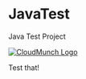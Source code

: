 JavaTest
========

Java Test Project

<a class="cmLogo nolink presentLink" href="http://cloudboxonline.cloudmunch.com/cmdashboard/login.html" target="_blank">
  <img alt="CloudMunch Logo" src="https://www.cloudmunch.com/templates/cloudmunchtemplate3/img/cmLogo.jpg">
</a>

Test that!

